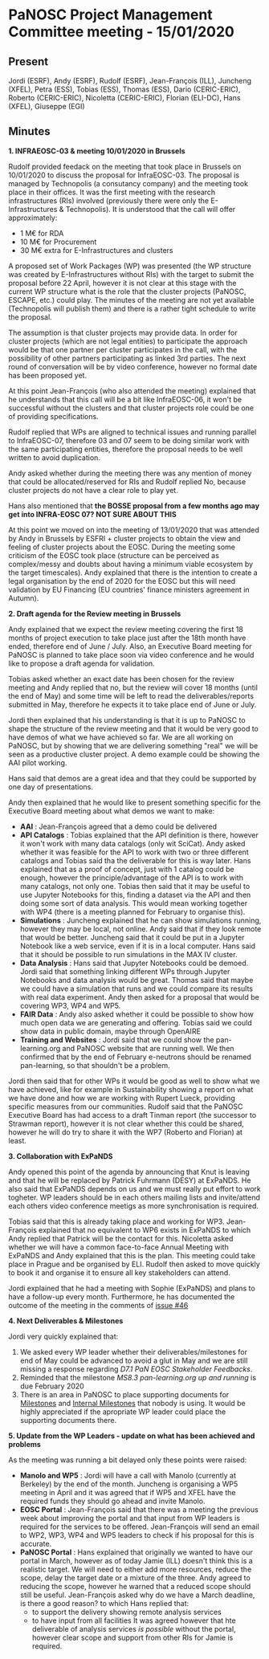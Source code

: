 ﻿PaNOSC Project Management Committee meeting - 15/01/2020
========================================================


Present
-------
Jordi (ESRF), Andy (ESRF), Rudolf (ESRF), Jean-François (ILL), Juncheng (XFEL), Petra (ESS), Tobias (ESS), Thomas (ESS), Dario (CERIC-ERIC), Roberto (CERIC-ERIC), Nicoletta (CERIC-ERIC), Florian (ELI-DC), Hans (XFEL), Giuseppe (EGI)

Minutes
-------	

**1. INFRAEOSC-03 & meeting 10/01/2020 in Brussels** 

Rudolf provided feedack on the meeting that took place in Brussels on 10/01/2020 to discuss the proposal for InfraEOSC-03. The proposal is managed by Technopolis (a consutancy company) and the meeting took place in their offices. It was the first meeting with the research infrastructures (RIs) involved (previously there were only the E-Infrastructures & Technopolis). It is understood that the call will offer approximately:

   *  1 M€ for RDA
   * 10 M€ for Procurement
   * 30 M€ extra for E-Infrastructures and clusters

A proposed set of Work Packages (WP) was presented (the WP structure was created by E-Infrastructures without RIs) with the target to submit the proposal before 22 April, however it is not clear at this stage with the current WP structure what is the role that the cluster projects (PaNOSC, ESCAPE, etc.) could play. The minutes of the meeting are not yet available (Technopolis will publish them) and there is a rather tight schedule to write the proposal. 

The assumption is that cluster projects may provide data. In order for cluster projects (which are not legal entities) to participate the approach would be that one partner per cluster participates in the call, with the possibility of other partners participating as linked 3rd parties. The next round of conversation will be by video conference, however no formal date has been proposed yet.

At this point Jean-François (who also attended the meeting) explained that he understands that this call will be a bit like InfraEOSC-06, it won't be successful without the clusters and that cluster projects role could be one of providing specifications.

Rudolf replied that WPs are aligned to technical issues and running parallel to InfraEOSC-07, therefore 03 and 07 seem to be doing similar work with the same participating entities, therefore the proposal needs to be well written to avoid duplication.

Andy asked whether during the meeting there was any mention of money that could be allocated/reserved for RIs and Rudolf replied No, because cluster projects do not have a clear role to play yet.

Hans also mentioned that **the BOSSE proposal from a few months ago may get into INFRA-EOSC 07? NOT SURE ABOUT THIS**

At this point we moved on into the meeting of 13/01/2020 that was attended by Andy in Brussels by ESFRI + cluster projects to obtain the view and feeling of cluster projects about the EOSC. During the meeting some criticism of the EOSC took place (structure can be perceived as complex/messy and doubts about having a minimum viable ecosystem by the target timescales). Andy explained that there is the intention to create a legal organisation by the end of 2020 for the EOSC but this will need validation by EU Financing (EU countries' finance ministers agreement in Autumn).


**2. Draft agenda for the Review meeting in Brussels** 

Andy explained that we expect the review meeting covering the first 18 months of project execution to take place just after the 18th month have ended, therefore end of June / July. Also, an Executive Board meeting for PaNOSC is planned to take place soon via video conference and he would like to propose a draft agenda for validation.

Tobias asked whether an exact date has been chosen for the review meeting and Andy replied that no, but the review will cover 18 months (until the end of May) and some time will be left to read the deliverables/reports submitted in May, therefore he expects it to take place end of June or July.

Jordi then explained that his understanding is that it is up to PaNOSC to shape the structure of the review meeting and that it would be very good to have demos of what we have achieved so far. We are all working on PaNOSC, but by showing that we are delivering something "real" we will be seen as a productive cluster project. A demo example could be showing the AAI pilot working.

Hans said that demos are a great idea and that they could be supported by one day of presentations.

Andy then explained that he would like to present something specific for the Executive Board meeting about what demos we want to make:

   * **AAI** : Jean-François agreed that a demo could be delivered
   * **API Catalogs** : Tobias explained that the API definition is there, however it won't work with many data catalogs (only wit SciCat). 
   Andy asked whether it was feasible for the API to work with two or three different catalogs and Tobias said tha the deliverable for this is way later. Hans explained that as a proof of concept, just with 1 catalog could be enough, however the principle/advantage of the API is to work with many catalogs, not only one. 
   Tobias then said that it may be useful to use Jupyter Notebooks for this, finding a dataset via the API and then doing some sort of data analysis. This would mean working together with WP4 (there is a meeting planned for February to organise this).
   * **Simulations** : Juncheng explained that he can show simulations running, however they may be local, not online. Andy said that if they look remote that would be better. 
   Juncheng said that it could be put in a Jupyter Notebook like a web service, even if it is in a local computer. Hans said that it should be possible to run simulations in the MAX IV cluster.
   * **Data Analysis** : Hans said that Jupyter Notebooks could be demoed. 
   Jordi said that something linking different WPs through Jupyter Notebooks and data analysis would be great. Thomas said that maybe we could have a simulation that runs and we could compare its results with real data experiment. 
   Andy then asked for a proposal that would be covering WP3, WP4 and WP5.
   * **FAIR Data** : Andy also asked whether it could be possible to show how much open data we are generating and offering. Tobias said we could show data in public domain, maybe through OpenAIRE
   * **Training and Websites** : Jordi said that we could show the pan-learning.org and PaNOSC website that are running well. We then confirmed that by the end of February e-neutrons should be renamed pan-learning, so that shouldn't be a problem.

Jordi then said that for other WPs it would be good as well to show what we have achieved, like for example in Sustainability showing a report on what we have done and how we are working with Rupert Lueck, providing specific measures from our communities. Rudolf said that the PaNOSC Executive Board has had access to a draft Tinman report (the successor to Strawman report), however it is not clear whether this could be shared, however he will do try to share it with the WP7 (Roberto and Florian) at least.

**3. Collaboration with ExPaNDS**

Andy opened this point of the agenda by announcing that Knut is leaving and that he will be replaced by Patrick Fuhrmann (DESY) at ExPaNDS. He also said that ExPaNDS depends on us and we must really put effort to work togheter. WP leaders should be in each others mailing lists and invite/attend each others video conference meetigs as more synchronisation is required. 

Tobias said that this is already taking place and working for WP3. Jean-François explained that no equivalent to WP6 exists in ExPaNDS to which Andy replied that Patrick will be the contact for this.
Nicoletta asked whether we will have a common face-to-face Annual Meeting with ExPaNDS and Andy explained that this is the plan. This meeting could take place in Prague and be organised by ELI. Rudolf then asked to move quickly to book it and organise it to ensure all key stakeholders can attend.

Jordi explained that he had a meeting with Sophie (ExPaNDS) and plans to have a follow-up every month. Furthermore, he has documented the outcome of the meeting in the comments of [issue #46](https://github.com/panosc-eu/panosc/issues/46)


**4. Next Deliverables & Milestones**

Jordi very quickly explained that:

   1. We asked every WP leader whether their deliverables/milestones for end of May could be advanced to avoid a glut in May and we are still missing a response regarding *D7.1 PaN EOSC Stakeholder Feedbacks*.
   2. Reminded that the milestone *MS8.3 pan-learning.org up and running* is due February 2020
   3. There is an area in PaNOSC to place supporting documents for [Milestones](https://github.com/panosc-eu/panosc/tree/master/Submitted%20Milestones) and [Internal Milestones](https://github.com/panosc-eu/panosc/tree/master/Submitted%20Internal%20Milestones) that nobody is using. It would be highly appreciated if the apropriate WP leader could place the supporting documents there.

**5. Update from the WP Leaders - update on what has been achieved and problems**

As the meeting was running a bit delayed only these points were raised:

   * **Manolo and WP5** : Jordi will have a call with Manolo (currently at Berkeley) by the end of the month. Juncheng is organising a WP5 meeting in April and it was agreed that if WP5 and XFEL have the required funds they should go ahead and invite Manolo.
   * **EOSC Portal** : Jean-François said that there was a meeting the previous week about improving the portal and that input from WP leaders is required for the services to be offered. Jean-François will send an email to WP2, WP3, WP4 and WP5 leaders to check if his proposal for this is accurate.
   * **PaNOSC Portal** : Hans explained that originally we wanted to have our portal in March, however as of today Jamie (ILL) doesn't think this is a realistic target. We will need to either add more resources, reduce the scope, delay the target date or a mixture of the three. Andy agreed to reducing the scope, however he warned that a reduced scope should still be useful. Jean-François asked why do we have a March deadline, is there a good reason? to which Hans replied that:
        * to support the delivery showing remote analysis services
        * to have input from all facilities
    It was agreed however that hte deliverable of analysis services *is possible* without the portal, however clear scope and support from other RIs for Jamie is required.





